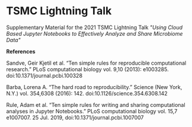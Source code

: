 # TSMC Lightning Talk
Supplementary Material for the 2021 TSMC Lightning Talk *"Using Cloud Based Jupyter Notebooks to Effectively Analyze and Share Microbiome Data"*



**References**

Sandve, Geir Kjetil et al. “Ten simple rules for reproducible computational research.” PLoS computational biology vol. 9,10 (2013): e1003285. doi:10.1371/journal.pcbi.100328

Barba, Lorena A. “The hard road to reproducibility.” Science (New York, N.Y.) vol. 354,6308 (2016): 142. doi:10.1126/science.354.6308.142

Rule, Adam et al. “Ten simple rules for writing and sharing computational analyses in Jupyter Notebooks.” PLoS computational biology vol. 15,7 e1007007. 25 Jul. 2019, doi:10.1371/journal.pcbi.1007007

